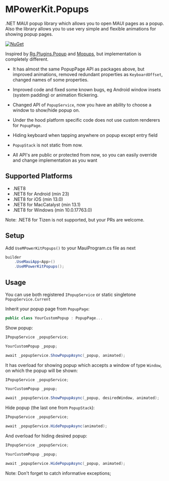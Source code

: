 # MPowerKit.Popups

.NET MAUI popup library which allows you to open MAUI pages as a popup. Also the library allows you to use very simple and flexible animations for showing popup pages.

[![NuGet](https://img.shields.io/nuget/v/MPowerKit.Popups.svg?maxAge=2592000)](https://www.nuget.org/packages/MPowerKit.Popups)

Inspired by [Rg.Plugins.Popup](https://github.com/rotorgames/Rg.Plugins.Popup) and [Mopups](https://github.com/LuckyDucko/Mopups), but implementation is completely different. 

- It has almost the same PopupPage API as packages above, but improved animations, removed redundant properties as ```KeyboardOffset```, changed names of some properties. 

- Improved code and fixed some known bugs, eg Android window insets (system padding) or animation flickering. 

- Changed API of ```PopupService```, now you have an ability to choose a window to show/hide popup on.

- Under the hood platform specific code does not use custom renderers for ```PopupPage```.

- Hiding keyboard when tapping anywhere on popup except entry field

- ```PopupStack``` is not static from now.

- All API's are public or protected from now, so you can easily override and change implementation as you want

## Supported Platforms

* .NET8
* .NET8 for Android (min 23)
* .NET8 for iOS (min 13.0)
* .NET8 for MacCatalyst (min 13.1)
* .NET8 for Windows (min 10.0.17763.0)

Note: .NET8 for Tizen is not supported, but your PRs are welcome.

## Setup

Add ```UseMPowerKitPopups()``` to your MauiProgram.cs file as next

```csharp
builder
    .UseMauiApp<App>()
    .UseMPowerKitPopups();
```

## Usage

You can use both registered ```IPopupService``` or static singletone ```PopupService.Current```

Inherit your popup page from ```PopupPage```:

```csharp
public class YourCustomPopup : PopupPage...
```

Show popup:

```csharp
IPopupService _popupService;

YourCustomPopup _popup;

await _popupService.ShowPopupAsync(_popup, animated);
```

It has overload for showing popup which accepts a window of type ```Window```, on which the popup will be shown:

```csharp
IPopupService _popupService;

YourCustomPopup _popup;

await _popupService.ShowPopupAsync(_popup, desiredWindow, animated);
```

Hide popup (the last one from ```PopupStack```):

```csharp
IPopupService _popupService;

await _popupService.HidePopupAsync(animated);
```

And overload for hiding desired popup:

```csharp
IPopupService _popupService;

YourCustomPopup _popup;

await _popupService.HidePopupAsync(_popup, animated);
```

Note: Don't forget to catch informative exceptions;
